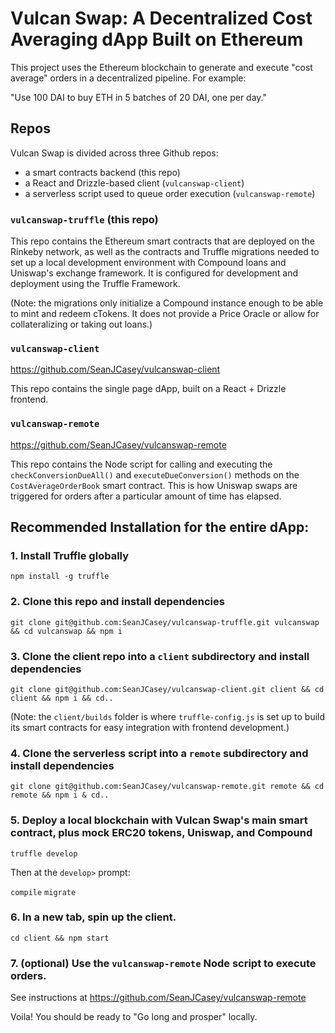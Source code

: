 # Vulcan Swap: A Decentralized Cost Averaging dApp Built on Ethereum

This project uses the Ethereum blockchain to generate and execute "cost average" orders in a decentralized pipeline. For example:

"Use 100 DAI to buy ETH in 5 batches of 20 DAI, one per day."

## Repos

Vulcan Swap is divided across three Github repos:

- a smart contracts backend (this repo)
- a React and Drizzle-based client (`vulcanswap-client`)
- a serverless script used to queue order execution (`vulcanswap-remote`)

### `vulcanswap-truffle` (this repo)

This repo contains the Ethereum smart contracts that are deployed on the Rinkeby network, as well as the contracts and Truffle migrations needed to set up a local development environment with Compound loans and Uniswap's exchange framework. It is configured for development and deployment using the Truffle Framework.

(Note: the migrations only initialize a Compound instance enough to be able to mint and redeem cTokens. It does not provide a Price Oracle or allow for collateralizing or taking out loans.)

### `vulcanswap-client`

https://github.com/SeanJCasey/vulcanswap-client

This repo contains the single page dApp, built on a React + Drizzle frontend.

### `vulcanswap-remote`

https://github.com/SeanJCasey/vulcanswap-remote

This repo contains the Node script for calling and executing the `checkConversionDueAll()` and `executeDueConversion()` methods on the `CostAverageOrderBook` smart contract. This is how Uniswap swaps are triggered for orders after a particular amount of time has elapsed.


## Recommended Installation for the entire dApp:

### 1. Install Truffle globally
`npm install -g truffle`

### 2. Clone this repo and install dependencies
`git clone git@github.com:SeanJCasey/vulcanswap-truffle.git vulcanswap && cd vulcanswap && npm i`

### 3. Clone the client repo into a `client` subdirectory and install dependencies
`git clone git@github.com:SeanJCasey/vulcanswap-client.git client && cd client && npm i && cd..`

(Note: the `client/builds` folder is where `truffle-config.js` is set up to build its smart contracts for easy integration with frontend development.)

### 4. Clone the serverless script into a `remote` subdirectory and install dependencies
`git clone git@github.com:SeanJCasey/vulcanswap-remote.git remote && cd remote && npm i & cd..`

### 5. Deploy a local blockchain with Vulcan Swap's main smart contract, plus mock ERC20 tokens, Uniswap, and Compound
`truffle develop`

Then at the `develop>` prompt:

`compile`
`migrate`

### 6. In a new tab, spin up the client.

`cd client && npm start`

### 7. (optional) Use the `vulcanswap-remote` Node script to execute orders.

See instructions at https://github.com/SeanJCasey/vulcanswap-remote


Voila! You should be ready to "Go long and prosper" locally.
